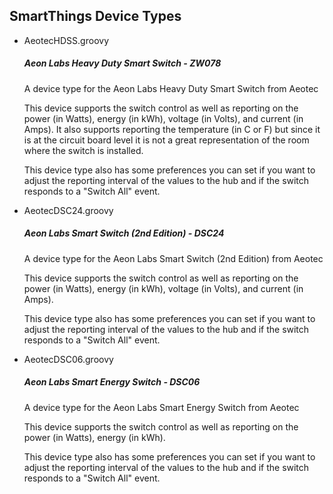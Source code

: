 <h2>SmartThings Device Types</h2>

<ul>
<li>AeotecHDSS.groovy</li>
	<h5>Aeon Labs Heavy Duty Smart Switch - ZW078</h5>
	<span>
	<p>A device type for the Aeon Labs Heavy Duty Smart Switch from Aeotec</p>
	<p>This device supports the switch control as well as reporting on the power (in Watts), energy (in kWh), voltage (in Volts), and current (in Amps). 
	It also supports reporting the temperature (in C or F) but since it is at the circuit board level it is not a great representation of the room where the switch is installed.</p>
	<p>This device type also has some preferences you can set if you want to adjust the reporting interval of the values to the hub and if the switch responds to a "Switch All" event.</p>
	</span>
<li>AeotecDSC24.groovy</li>
	<h5>Aeon Labs Smart Switch (2nd Edition) - DSC24</h5>
	<span>
	<p>A device type for the Aeon Labs Smart Switch (2nd Edition) from Aeotec</p>
	<p>This device supports the switch control as well as reporting on the power (in Watts), energy (in kWh), voltage (in Volts), and current (in Amps).</p>
	<p>This device type also has some preferences you can set if you want to adjust the reporting interval of the values to the hub and if the switch responds to a "Switch All" event.</p>
	</span>
<li>AeotecDSC06.groovy</li>
	<h5>Aeon Labs Smart Energy Switch - DSC06</h5>
	<span>
	<p>A device type for the Aeon Labs Smart Energy Switch from Aeotec</p>
	<p>This device supports the switch control as well as reporting on the power (in Watts), energy (in kWh).</p>
	<p>This device type also has some preferences you can set if you want to adjust the reporting interval of the values to the hub and if the switch responds to a "Switch All" event.</p>
	</span>
</ul>

